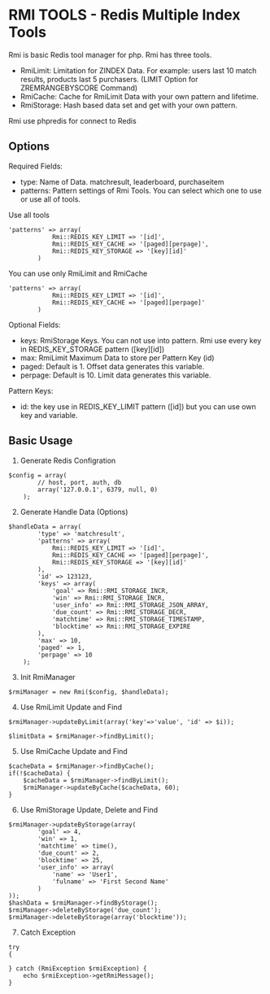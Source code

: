 # RMI TOOLS - Redis Multiple Index Tools
Rmi is basic Redis tool manager for php. Rmi has three tools.

- RmiLimit: Limitation for ZINDEX Data. For example: users last 10 match results, products last 5 purchasers. (LIMIT Option for ZREMRANGEBYSCORE Command)
- RmiCache: Cache for RmiLimit Data with your own pattern and lifetime.
- RmiStorage: Hash based data set and get with your own pattern.

Rmi use phpredis for connect to Redis

## Options
Required Fields:
* type: Name of Data. matchresult, leaderboard, purchaseitem
* patterns: Pattern settings of Rmi Tools. You can select which one to use or use all of tools.

Use all tools
```
'patterns' => array(
			Rmi::REDIS_KEY_LIMIT => '[id]',
			Rmi::REDIS_KEY_CACHE => '[paged][perpage]',
			Rmi::REDIS_KEY_STORAGE => '[key][id]'
		)
```

You can use only RmiLimit and RmiCache
```
'patterns' => array(
			Rmi::REDIS_KEY_LIMIT => '[id]',
			Rmi::REDIS_KEY_CACHE => '[paged][perpage]'
		)
```

Optional Fields:
* keys: RmiStorage Keys. You can not use into pattern. Rmi use every key in REDIS_KEY_STORAGE pattern ([key][id])
* max: RmiLimit Maximum Data to store per Pattern Key (id)
* paged: Default is 1. Offset data generates this variable.
* perpage: Default is 10. Limit data generates this variable.

Pattern Keys:
* id: the key use in REDIS_KEY_LIMIT pattern ([id]) but you can use own key and variable.

## Basic Usage

1. Generate Redis Configration
```
$config = array(
		// host, port, auth, db
		array('127.0.0.1', 6379, null, 0)
	);
```

2. Generate Handle Data (Options)
```
$handleData = array(
		'type' => 'matchresult',
		'patterns' => array(
			Rmi::REDIS_KEY_LIMIT => '[id]',
			Rmi::REDIS_KEY_CACHE => '[paged][perpage]',
			Rmi::REDIS_KEY_STORAGE => '[key][id]'
		),
		'id' => 123123,
		'keys' => array(
			'goal' => Rmi::RMI_STORAGE_INCR,
			'win' => Rmi::RMI_STORAGE_INCR,
			'user_info' => Rmi::RMI_STORAGE_JSON_ARRAY,
			'due_count' => Rmi::RMI_STORAGE_DECR,
			'matchtime' => Rmi::RMI_STORAGE_TIMESTAMP,
			'blocktime' => Rmi::RMI_STORAGE_EXPIRE
		),
		'max' => 10,
		'paged' => 1,
		'perpage' => 10
	);
```

3. Init RmiManager
```
$rmiManager = new Rmi($config, $handleData);
```

4. Use RmiLimit Update and Find
```
$rmiManager->updateByLimit(array('key'=>'value', 'id' => $i));

$limitData = $rmiManager->findByLimit();
```

5. Use RmiCache Update and Find
```
$cacheData = $rmiManager->findByCache();
if(!$cacheData) {
	$cacheData = $rmiManager->findByLimit();
	$rmiManager->updateByCache($cacheData, 60);
}
```

6. Use RmiStorage Update, Delete and Find
```
$rmiManager->updateByStorage(array(
		'goal' => 4,
		'win' => 1,
		'matchtime' => time(),
		'due_count' => 2,
		'blocktime' => 25,
		'user_info' => array(
			'name' => 'User1',
			'fulname' => 'First Second Name'
		)
));
$hashData = $rmiManager->findByStorage();
$rmiManager->deleteByStorage('due_count');
$rmiManager->deleteByStorage(array('blocktime'));
```

7. Catch Exception
```
try
{

} catch (RmiException $rmiException) {
	echo $rmiException->getRmiMessage();
}
```

